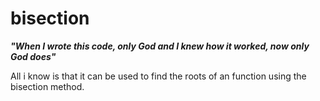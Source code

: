 # bisection

***"When I wrote this code, only God and I knew how it worked, now only God does"***

All i know is that it can be used to find the roots of an function using the bisection method.
